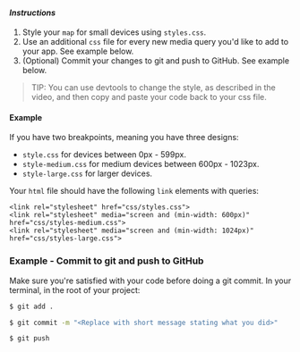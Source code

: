 #### _Instructions_

1. Style your `map` for small devices using `styles.css`. 
2. Use an additional `css` file for every new media query you'd like to add to your app. See example below.
3. (Optional) Commit your changes to git and push to GitHub. See example below.

> TIP: You can use devtools to change the style, as described in the video, and then copy and paste your code back to your css file.

#### Example

If you have two breakpoints, meaning you have three designs:

* `style.css` for devices between 0px - 599px.
* `style-medium.css` for medium devices between 600px - 1023px.
* `style-large.css` for larger devices.

Your `html` file should have the following `link` elements with queries:

```
<link rel="stylesheet" href="css/styles.css">
<link rel="stylesheet" media="screen and (min-width: 600px)" href="css/styles-medium.css">
<link rel="stylesheet" media="screen and (min-width: 1024px)" href="css/styles-large.css">
```

### Example - Commit to git and push to GitHub

Make sure you're satisfied with your code before doing a git commit. In your terminal, in the root of your project:

```bash
$ git add .

$ git commit -m "<Replace with short message stating what you did>"

$ git push
```
